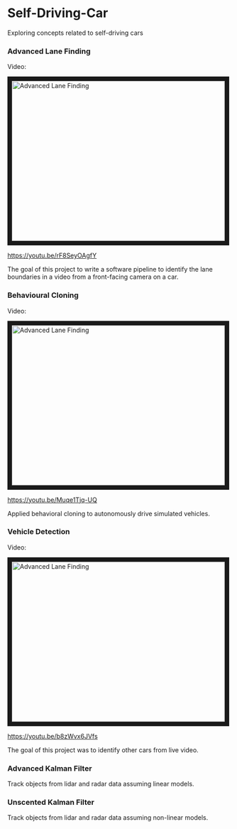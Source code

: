 # Self-Driving-Car
Exploring concepts related to self-driving cars

### Advanced Lane Finding

Video:

<a href="https://youtu.be/rF8SeyOAgfY" target="_blank">
  <img src="http://img.youtube.com/vi/rF8SeyOAgfY/0.jpg" alt="Advanced Lane Finding" width="480" height="360" border="10" />
</a>

https://youtu.be/rF8SeyOAgfY

The goal of this project to write a software pipeline to identify the lane boundaries in a video from a front-facing camera on a car.

### Behavioural Cloning

Video:

<a href="https://youtu.be/Muqe1Tjq-UQ" target="_blank">
  <img src="http://img.youtube.com/vi/Muqe1Tjq-UQ/0.jpg" alt="Advanced Lane Finding" width="480" height="360" border="10" />
</a>

https://youtu.be/Muqe1Tjq-UQ

Applied behavioral cloning to autonomously drive simulated vehicles.

### Vehicle Detection

Video:

<a href="https://youtu.be/b8zWvx6JVfs" target="_blank">
  <img src="http://img.youtube.com/vi/b8zWvx6JVfs/0.jpg" alt="Advanced Lane Finding" width="480" height="360" border="10" />
</a>

https://youtu.be/b8zWvx6JVfs

The goal of this project was to identify other cars from live video.
### Advanced Kalman Filter

Track objects from lidar and radar data assuming linear models.

### Unscented Kalman Filter
Track objects from lidar and radar data assuming non-linear models.
